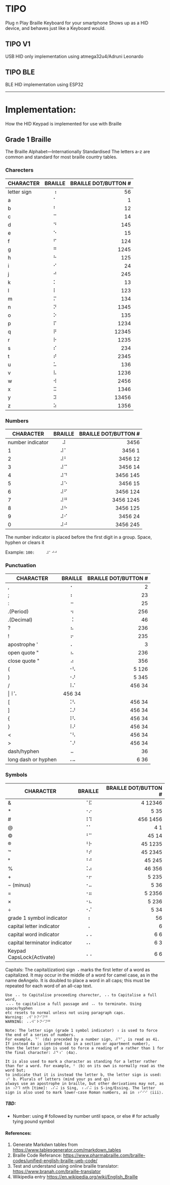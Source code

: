 # TIPO
Plug n Play Braille Keyboard for your smartphone
Shows up as a HID device, and behaves just like a Keyboard would.

## TIPO V1
USB HID only implementation using atmega32u4/Adruni Leonardo

## TIPO BLE

BLE HID implementation using ESP32

------------------------------------------------------------------

# Implementation:
How the HID Keypad is implemented for use with Braille

## Grade 1 Braille
The Braille Alphabet—Internationally Standardised
The letters a-z are common and standard for most braille country tables.

### Charecters

| CHARACTER   |      BRAILLE      |  BRAILLE DOT/BUTTON # |
|----------|:-------------:|------:|
| letter sign | ⠰ | 56|
| a |	    ⠁	    | 1 |
| b |	    ⠃	    | 12 |
| c |	    ⠉	    | 14 |
| d |	    ⠙	    | 145 |
| e |	    ⠑	    | 15 |
| f |	    ⠋	    | 124 |
| g |	    ⠛	    | 1245 |
| h |	    ⠓	    | 125 |
| i |	    ⠊	    | 24 |
| j |	    ⠚	    | 245 |
| k |	    ⠅	    | 13 |
| l |	    ⠇	    | 123 |
| m |	    ⠍	    | 134 |
| n |	    ⠝	    | 1345 |
| o |	    ⠕	    | 135 |
| p |	    ⠏	    | 1234 |
| q |	    ⠟	    | 12345 |
| r |	    ⠗	    |1235 |
| s |	    ⠎	    | 234 |
| t |	    ⠞	    | 2345 |
| u |	    ⠥	    | 136 |
| v |	    ⠧	    | 1236 |
| w |	    ⠺	    | 2456 | 
| x |	    ⠭	    | 1346 |
| y |	    ⠽	    | 13456 |
| z |	    ⠵	    | 1356 |

### Numbers

| CHARACTER   |      BRAILLE      |  BRAILLE DOT/BUTTON # |
|----------|:-------------:|------:|
| number indicator |	⠼ 	| 3456 |
| 1 | 	⠼⠁	| 3456 1 |
| 2 |	⠼⠃	| 3456 12 |
| 3 |	⠼⠉	| 3456 14 |
| 4 |	⠼⠙	| 3456 145 |
| 5 |	⠼⠑	| 3456 15 |
| 6 |	⠼⠋	| 3456 124 |
| 7 |	⠼⠛	| 3456 1245 |
| 8 |	⠼⠓	| 3456 125 |
| 9 |	⠼⠊	| 3456 24 |
| 0 |	⠼⠚	| 3456 245 |

The number indicator is placed before the first digit in a group. Space, hyphen or clears it

Example:
```100: 	⠼⠁⠚⠚```


### Punctuation

| CHARACTER   |      BRAILLE      |  BRAILLE DOT/BUTTON # |
|----------|:-------------:|------:|
|,|⠂|2|
|;|	⠆|23|
|:|	⠒|25|
|.(Period)|⠲|256|
|.(Decimal)|⠨|46|
|?|	⠦|236|
|!|⠖|235|
|apostrophe '|⠄|3|
|open quote " |⠦|236|
|close quote " |⠴|356|
|(|⠐⠣|5 126|
|)|⠐⠜|5 345|
|/|⠸⠌|456 34|
|\|⠸⠡|456 34|
|[|⠨⠣|456 34|
|]|⠨⠜|456 34|
|{|⠸⠣|456 34|
|}|⠸⠜|456 34|
|<|⠈⠣|456 34|
|>|⠈⠜|456 34|
|dash/hyphen|⠤|36|
|long dash or hyphen|⠠⠤|6 36|

### Symbols

| CHARACTER   |      BRAILLE      |  BRAILLE DOT/BUTTON # |
|----------|:-------------:|------:|
|&|	⠈⠯	|4 12346|
|*|	⠐⠔	|5 35|
|#| ⠸⠹ | 456 1456|
|@	|⠈⠁|	4 1|
|©|	⠘⠉	|45 14|
|®	|⠘⠗	|45 1235|
|™	|⠘⠞	|45 2345|
|°	|⠘⠚	|45 245|
|%	|⠨⠴	|46 356|
|+	|⠐⠖	|5 235|
|− (minus)|	⠐⠤	|5 36|
|=	|⠐⠶	|5 2356|
|×|	⠐⠦	|5 236| 
|÷	|⠐⠌	|5 34|
|grade 1 symbol indicator|	⠰	|56|
|capital letter indicator|	⠠	|6|
|capital word indicator| ⠠⠠ |6 6|
|capital terminator indicator| ⠠⠄ |6 3|
|Keypad CapsLock(Activate)| ⠠⠠ |6 6|

Capitals:
The capital(ization) sign ⠠ marks the first letter of a word as capitalized. It may occur in the middle of a word for camel case, as in the name deAngelo. It is doubled to place a word in all caps; this must be repeated for each word of an all-cap text.
```
Use ⠠⠠ to Capitalise proceeding charecter, ⠠⠠ to Capitalise a full word,
⠠⠠⠠ to capitalise a full passage and ⠠⠄ to terminate. Using space/hyphen 
etc resets to normal unless not using paragraph caps. 
Warning: ⠠⠺⠁⠗⠝⠊⠝⠛
WARNING: ⠠⠠⠺⠁⠗⠝⠊⠝⠛
```
```
Note: The letter sign (grade 1 symbol indicator) ⠰ is used to force the end of a series of numbers.
For example, ⠙⠁ ⟨da⟩ preceded by a number sign, ⠼⠙⠁, is read as 41. 
If instead 4a is intended (as in a section or apartment number), 
then the letter sign is used to force a reading of a rather than 1 for the final character: ⠼⠙⠰⠁ ⟨4a⟩.

It is also used to mark a character as standing for a letter rather than for a word. For example, ⠃ ⟨b⟩ on its own is normally read as the word but;
to indicate that it is instead the letter b, the letter sign is used: ⠰⠃ b. Plurals of letters (mind your ps and qs)
always use an apostrophe in braille, but other derivations may not, as in ⠰⠝⠹ nth [time]: ⠠⠎⠬ is Sing, ⠰⠠⠎⠬ is S-ing/Essing. The letter sign is also used to mark lower-case Roman numbers, as in ⠰⠊⠊⠊ ⟨iii⟩.
 ```

##### TBD:
- Number: using # followed by number until space, or else #<space> for actually tying pound symbol



#### References:

1. Generate Markdwn tables from https://www.tablesgenerator.com/markdown_tables
2. Braille Code Referance: https://www.pharmabraille.com/braille-codes/unified-english-braille-ueb-code/
3. Test and understand using online braille translator: https://www.branah.com/braille-translator
4. Wikipedia entry https://en.wikipedia.org/wiki/English_Braille